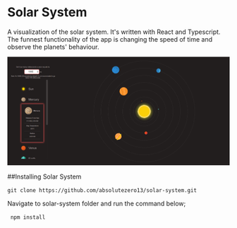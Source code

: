 # Solar System

A visualization of the solar system. It's written with React and Typescript. The funnest functionality of the app is changing the speed of time and observe the planets' behaviour.

<div>
<img src="./planets.PNG">
</div>

##Installing Solar System

```
git clone https://github.com/absolutezero13/solar-system.git
```

Navigate to solar-system folder and run the command below;

```
 npm install
```
